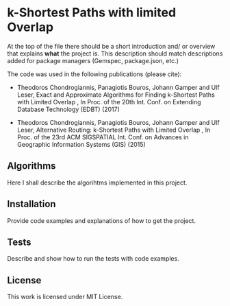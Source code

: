 # k-Shortest Paths with limited Overlap

At the top of the file there should be a short introduction and/ or overview that explains **what** the project is. This description should match descriptions added for package managers (Gemspec, package.json, etc.)

The code was used in the following publications (please cite):

- Theodoros Chondrogiannis, Panagiotis Bouros, Johann Gamper and Ulf Leser,
Exact and Approximate Algorithms for Finding k-Shortest Paths with Limited Overlap ,
In Proc. of the 20th Int. Conf. on Extending Database Technology (EDBT) (2017) 

- Theodoros Chondrogiannis, Panagiotis Bouros, Johann Gamper and Ulf Leser,
Alternative Routing: k-Shortest Paths with Limited Overlap ,
In Proc. of the 23rd ACM SIGSPATIAL Int. Conf. on Advances in Geographic Information Systems (GIS) (2015)

## Algorithms

Here I shall describe the algorihtms implemented in this project.

## Installation

Provide code examples and explanations of how to get the project.

## Tests

Describe and show how to run the tests with code examples.

## License

This work is licensed under MIT License.